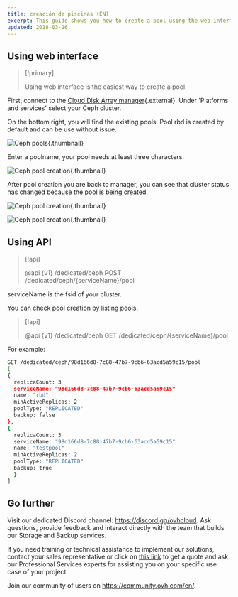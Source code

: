 ```yaml
---
title: creación de piscinas (EN)
excerpt: This guide shows you how to create a pool using the web interface.
updated: 2018-03-26
---
```


## Using web interface

> [!primary]
>
> Using web interface is the easiest way to create a pool.
>

First, connect to the [Cloud Disk Array manager](https://www.ovh.com/manager/cloud/index.html){.external}. Under 'Platforms and services' select your Ceph cluster.

On the bottom right, you will find the existing pools. Pool rbd is created by default and can be use without issue.

![Ceph pools](create_a_pool_1.png){.thumbnail}

Enter a poolname, your pool needs at least three characters.

![Ceph pool creation](create_a_pool_2.png){.thumbnail}

After pool creation you are back to manager, you can see that cluster status has changed because the pool is being created.

![Ceph pool creation](create_a_pool_3.png){.thumbnail}

![Ceph pool creation](create_a_pool_4.png){.thumbnail}

## Using API

> [!api]
>
> @api {v1} /dedicated/ceph POST /dedicated/ceph/{serviceName}/pool
>
serviceName is the fsid of your cluster.

You can check pool creation by listing pools.

> [!api]
>
> @api {v1} /dedicated/ceph GET /dedicated/ceph/{serviceName}/pool
>
For example:

```bash
GET /dedicated/ceph/98d166d8-7c88-47b7-9cb6-63acd5a59c15/pool
[
{
  replicaCount: 3
  serviceName: "98d166d8-7c88-47b7-9cb6-63acd5a59c15"
  name: "rbd"
  minActiveReplicas: 2
  poolType: "REPLICATED"
  backup: false
},
{
  replicaCount: 3
  serviceName: "98d166d8-7c88-47b7-9cb6-63acd5a59c15"
  name: "testpool"
  minActiveReplicas: 2
  poolType: "REPLICATED"
  backup: true
  }
]
```

## Go further

Visit our dedicated Discord channel: <https://discord.gg/ovhcloud>. Ask questions, provide feedback and interact directly with the team that builds our Storage and Backup services.

If you need training or technical assistance to implement our solutions, contact your sales representative or click on [this link](https://www.ovhcloud.com/es/professional-services/) to get a quote and ask our Professional Services experts for assisting you on your specific use case of your project.

Join our community of users on <https://community.ovh.com/en/>.
